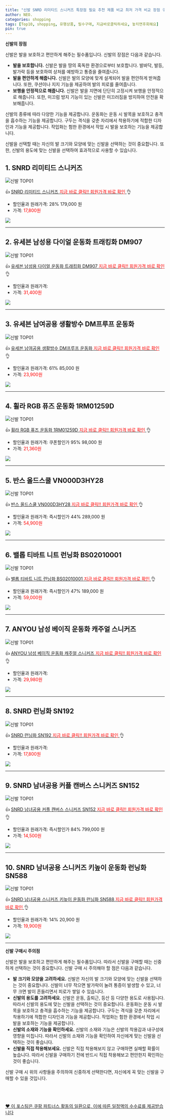 ```yaml
---
title: "신발 SNRD 리미티드 스니커즈 특장점 필요 추천 제품 비교 최저 가격 비교 장점 구매 후기 구매평"
author: NEO.
categories: shopping
tags: [Top10, shopping, 유행상품, 필수구매, 지금바로클릭하세요, 놓치면후회해요]
pin: true
---
```

**신발의 장점**

신발은 발을 보호하고 편안하게 해주는 필수품입니다. 신발의 장점은 다음과 같습니다.

* **발을 보호합니다.** 신발은 발을 땅의 혹독한 환경으로부터 보호합니다. 발바닥, 발등, 발가락 등을 보호하여 상처를 예방하고 통증을 줄여줍니다.
* **발을 편안하게 해줍니다.** 신발은 발의 모양에 맞게 설계되어 발을 편안하게 받쳐줍니다. 또한, 쿠션이나 지지 기능을 제공하여 발의 피로를 줄여줍니다.
* **보행을 안정적으로 해줍니다.** 신발은 발을 지면에 단단히 고정시켜 보행을 안정적으로 해줍니다. 또한, 미끄럼 방지 기능이 있는 신발은 미끄러짐을 방지하여 안전을 확보해줍니다.

신발의 종류에 따라 다양한 기능을 제공합니다. 운동화는 운동 시 발목을 보호하고 충격을 흡수하는 기능을 제공합니다. 구두는 격식을 갖춘 자리에서 착용하기에 적합한 디자인과 기능을 제공합니다. 작업화는 험한 환경에서 작업 시 발을 보호하는 기능을 제공합니다.

신발을 선택할 때는 자신의 발 크기와 모양에 맞는 신발을 선택하는 것이 중요합니다. 또한, 신발의 용도에 맞는 신발을 선택하여 효과적으로 사용할 수 있습니다.

   

## 1. SNRD 리미티드 스니커즈

![신발 TOP01](https://thumbnail6.coupangcdn.com/thumbnails/remote/490x490ex/image/retail/images/2019/06/25/14/9/2fc9eb15-5505-4a89-84cf-7c6ead043270.jpg)


👍 [SNRD 리미티드 스니커즈 <font color=red> 지금 바로 클릭!! 회원가격 바로 확인 </font> ](https://link.coupang.com/re/AFFSDP?lptag=AF3617701&subid=GithubCoopas&pageKey=246288846&traceid=V0-153&itemId=780348357&vendorItemId=4971303939) 👌 


- 할인율과 원래가격: 28%  179,000   원
- 가격: <span style='color:red'>17,800원</span>

[![](/discount_price.png)](https://link.coupang.com/re/AFFSDP?lptag=AF3617701&subid=GithubCoopas&pageKey=246288846&traceid=V0-153&itemId=780348357&vendorItemId=4971303939)

---


   

## 2. 유세븐 남성용 다이얼 운동화 트래킹화 DM907

![신발 TOP01](https://thumbnail9.coupangcdn.com/thumbnails/remote/490x490ex/image/retail/images/4425677005866733-624958fc-437e-48fd-af19-143ace6d950b.jpg)


👍 [유세븐 남성용 다이얼 운동화 트래킹화 DM907 <font color=red> 지금 바로 클릭!! 회원가격 바로 확인 </font> ](https://link.coupang.com/re/AFFSDP?lptag=AF3617701&subid=GithubCoopas&pageKey=5563046362&traceid=V0-153&itemId=8831093271&vendorItemId=76117895899) 👌 


- 할인율과 원래가격: 
- 가격: <span style='color:red'>31,400원</span>

[![](/discount_price.png)](https://link.coupang.com/re/AFFSDP?lptag=AF3617701&subid=GithubCoopas&pageKey=5563046362&traceid=V0-153&itemId=8831093271&vendorItemId=76117895899)

---


   

## 3. 유세븐 남여공용 생활방수 DM프루프 운동화

![신발 TOP01](https://thumbnail10.coupangcdn.com/thumbnails/remote/490x490ex/image/retail/images/8325905943400802-83c6e1ed-05dc-4391-8c47-1d6fe662dbb1.jpg)


👍 [유세븐 남여공용 생활방수 DM프루프 운동화 <font color=red> 지금 바로 클릭!! 회원가격 바로 확인 </font> ](https://link.coupang.com/re/AFFSDP?lptag=AF3617701&subid=GithubCoopas&pageKey=189188149&traceid=V0-153&itemId=540171047&vendorItemId=4412849201) 👌 


- 할인율과 원래가격: 61%  85,000   원
- 가격: <span style='color:red'>23,900원</span>

[![](/discount_price.png)](https://link.coupang.com/re/AFFSDP?lptag=AF3617701&subid=GithubCoopas&pageKey=189188149&traceid=V0-153&itemId=540171047&vendorItemId=4412849201)

---


   

## 4. 휠라 RGB 퓨즈 운동화 1RM01259D

![신발 TOP01](https://thumbnail8.coupangcdn.com/thumbnails/remote/490x490ex/image/rs_quotation_api/wvfgkfba/9b2dffdbad18495bae4bb8718f47cfa2.jpg)


👍 [휠라 RGB 퓨즈 운동화 1RM01259D <font color=red> 지금 바로 클릭!! 회원가격 바로 확인 </font> ](https://link.coupang.com/re/AFFSDP?lptag=AF3617701&subid=GithubCoopas&pageKey=6329093451&traceid=V0-153&itemId=13235347720&vendorItemId=80493415902) 👌 


- 할인율과 원래가격: 쿠폰할인가 95%  98,000   원
- 가격: <span style='color:red'>21,360원</span>

[![](/discount_price.png)](https://link.coupang.com/re/AFFSDP?lptag=AF3617701&subid=GithubCoopas&pageKey=6329093451&traceid=V0-153&itemId=13235347720&vendorItemId=80493415902)

---


   

## 5. 반스 올드스쿨 VN000D3HY28

![신발 TOP01](https://thumbnail6.coupangcdn.com/thumbnails/remote/490x490ex/image/vendor_inventory/90e1/1bf23db4ed1c3af56bd559fdebe5d3011ce6b996a4c982fa69dcf2c40b67.JPG)


👍 [반스 올드스쿨 VN000D3HY28 <font color=red> 지금 바로 클릭!! 회원가격 바로 확인 </font> ](https://link.coupang.com/re/AFFSDP?lptag=AF3617701&subid=GithubCoopas&pageKey=7657571080&traceid=V0-153&itemId=20391995155&vendorItemId=87425961437) 👌 


- 할인율과 원래가격: 즉시할인가 44%  289,000   원
- 가격: <span style='color:red'>54,900원</span>

[![](/discount_price.png)](https://link.coupang.com/re/AFFSDP?lptag=AF3617701&subid=GithubCoopas&pageKey=7657571080&traceid=V0-153&itemId=20391995155&vendorItemId=87425961437)

---


   

## 6. 밸롭 티바트 니트 런닝화 BS02010001

![신발 TOP01](https://thumbnail8.coupangcdn.com/thumbnails/remote/490x490ex/image/retail/images/8332067606012946-5e6e786f-ede5-4d92-bbec-d222759f0b3d.jpg)


👍 [밸롭 티바트 니트 런닝화 BS02010001 <font color=red> 지금 바로 클릭!! 회원가격 바로 확인 </font> ](https://link.coupang.com/re/AFFSDP?lptag=AF3617701&subid=GithubCoopas&pageKey=1987199303&traceid=V0-153&itemId=3381211083&vendorItemId=71367870452) 👌 


- 할인율과 원래가격: 즉시할인가 47%  189,000   원
- 가격: <span style='color:red'>59,000원</span>

[![](/discount_price.png)](https://link.coupang.com/re/AFFSDP?lptag=AF3617701&subid=GithubCoopas&pageKey=1987199303&traceid=V0-153&itemId=3381211083&vendorItemId=71367870452)

---


   

## 7. ANYOU 남성 베이직 운동화 캐주얼 스니커즈

![신발 TOP01](https://thumbnail10.coupangcdn.com/thumbnails/remote/490x490ex/image/vendor_inventory/e19b/ba8e0c2bccaa4805d1599652ddd49131865b2d61f44d1b6b98a983ed0bdf.jpeg)


👍 [ANYOU 남성 베이직 운동화 캐주얼 스니커즈 <font color=red> 지금 바로 클릭!! 회원가격 바로 확인 </font> ](https://link.coupang.com/re/AFFSDP?lptag=AF3617701&subid=GithubCoopas&pageKey=7527132933&traceid=V0-153&itemId=19754840566&vendorItemId=87223274889) 👌 


- 할인율과 원래가격: 
- 가격: <span style='color:red'>29,980원</span>

[![](/discount_price.png)](https://link.coupang.com/re/AFFSDP?lptag=AF3617701&subid=GithubCoopas&pageKey=7527132933&traceid=V0-153&itemId=19754840566&vendorItemId=87223274889)

---


   

## 8. SNRD 런닝화 SN192

![신발 TOP01](https://thumbnail8.coupangcdn.com/thumbnails/remote/490x490ex/image/retail/images/7891735884251432-084e39bf-cc3e-4033-a858-04866ad092f3.jpg)


👍 [SNRD 런닝화 SN192 <font color=red> 지금 바로 클릭!! 회원가격 바로 확인 </font> ](https://link.coupang.com/re/AFFSDP?lptag=AF3617701&subid=GithubCoopas&pageKey=140376536&traceid=V0-153&itemId=409052960&vendorItemId=4001885520) 👌 


- 할인율과 원래가격: 
- 가격: <span style='color:red'>17,800원</span>

[![](/discount_price.png)](https://link.coupang.com/re/AFFSDP?lptag=AF3617701&subid=GithubCoopas&pageKey=140376536&traceid=V0-153&itemId=409052960&vendorItemId=4001885520)

---


   

## 9. SNRD 남녀공용 커플 캔버스 스니커즈 SN152

![신발 TOP01](https://thumbnail8.coupangcdn.com/thumbnails/remote/490x490ex/image/product/image/vendoritem/2018/12/10/3855915729/b275e78a-a035-41e3-9581-fc0919dd7413.jpg)


👍 [SNRD 남녀공용 커플 캔버스 스니커즈 SN152 <font color=red> 지금 바로 클릭!! 회원가격 바로 확인 </font> ](https://link.coupang.com/re/AFFSDP?lptag=AF3617701&subid=GithubCoopas&pageKey=305778611&traceid=V0-153&itemId=963896495&vendorItemId=3855915813) 👌 


- 할인율과 원래가격: 즉시할인가 84%  799,000   원
- 가격: <span style='color:red'>14,500원</span>

[![](/discount_price.png)](https://link.coupang.com/re/AFFSDP?lptag=AF3617701&subid=GithubCoopas&pageKey=305778611&traceid=V0-153&itemId=963896495&vendorItemId=3855915813)

---


   

## 10. SNRD 남녀공용 스니커즈 키높이 운동화 런닝화 SN588

![신발 TOP01](https://thumbnail8.coupangcdn.com/thumbnails/remote/490x490ex/image/retail/images/2020/08/18/20/8/2431fcc8-5e38-4e94-b287-2d30aea024e1.jpg)


👍 [SNRD 남녀공용 스니커즈 키높이 운동화 런닝화 SN588 <font color=red> 지금 바로 클릭!! 회원가격 바로 확인 </font> ](https://link.coupang.com/re/AFFSDP?lptag=AF3617701&subid=GithubCoopas&pageKey=1973952339&traceid=V0-153&itemId=3357271829&vendorItemId=71344022832) 👌 


- 할인율과 원래가격: 14%  20,900   원
- 가격: <span style='color:red'>19,900원</span>

[![](/discount_price.png)](https://link.coupang.com/re/AFFSDP?lptag=AF3617701&subid=GithubCoopas&pageKey=1973952339&traceid=V0-153&itemId=3357271829&vendorItemId=71344022832)

---
**신발 구매시 주의점**

신발은 발을 보호하고 편안하게 해주는 필수품입니다. 따라서 신발을 구매할 때는 신중하게 선택하는 것이 중요합니다. 신발 구매 시 주의해야 할 점은 다음과 같습니다.

* **발 크기와 모양을 고려하세요.** 신발은 자신의 발 크기와 모양에 맞는 신발을 선택하는 것이 중요합니다. 신발이 너무 작으면 발가락이 눌려 통증이 발생할 수 있고, 너무 크면 발이 흔들리면서 피로가 쌓일 수 있습니다.
* **신발의 용도를 고려하세요.** 신발은 운동, 출퇴근, 등산 등 다양한 용도로 사용됩니다. 따라서 신발의 용도에 맞는 신발을 선택하는 것이 중요합니다. 운동화는 운동 시 발목을 보호하고 충격을 흡수하는 기능을 제공합니다. 구두는 격식을 갖춘 자리에서 착용하기에 적합한 디자인과 기능을 제공합니다. 작업화는 험한 환경에서 작업 시 발을 보호하는 기능을 제공합니다.
* **신발의 소재와 기능을 확인하세요.** 신발의 소재와 기능은 신발의 착용감과 내구성에 영향을 미칩니다. 따라서 신발의 소재와 기능을 확인하여 자신에게 맞는 신발을 선택하는 것이 좋습니다.
* **신발을 직접 착용해보세요.** 신발은 직접 착용해보지 않고 구매하면 실패할 확률이 높습니다. 따라서 신발을 구매하기 전에 반드시 직접 착용해보고 편안한지 확인하는 것이 좋습니다.

신발 구매 시 위의 사항들을 주의하여 신중하게 선택한다면, 자신에게 꼭 맞는 신발을 구매할 수 있을 것입니다.<br><br><br><br><br> [ ❤  이 포스팅은 쿠팡 파트너스 활동의 일환으로, 이에 따른 일정액의 수수료를 제공받습니다](https://link.coupang.com/a/bcEFyh)